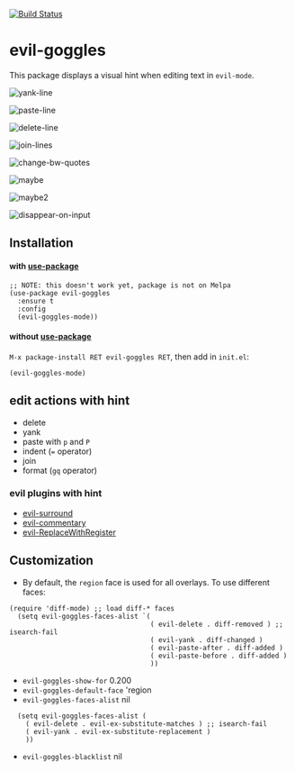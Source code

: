 [![Build Status](https://travis-ci.org/edkolev/evil-goggles.svg?branch=master)](https://travis-ci.org/edkolev/evil-goggles)

evil-goggles
=========

This package displays a visual hint when editing text in
`evil-mode`.


![yank-line](https://cloud.githubusercontent.com/assets/1532071/25258975/e16109a4-264b-11e7-89da-b44dab56ffd9.gif)


![paste-line](https://cloud.githubusercontent.com/assets/1532071/25258974/e156c200-264b-11e7-88ce-1316add482ca.gif)


![delete-line](https://cloud.githubusercontent.com/assets/1532071/25258971/e14c4a78-264b-11e7-8943-6b2197cf9a98.gif)


![join-lines](https://cloud.githubusercontent.com/assets/1532071/25258972/e14d6412-264b-11e7-8d20-9c930c78c179.gif)


![change-bw-quotes](https://cloud.githubusercontent.com/assets/1532071/25258968/e140b104-264b-11e7-8097-ed40456698d6.gif)


![maybe](https://cloud.githubusercontent.com/assets/1532071/25258973/e14e166e-264b-11e7-8ffb-7fafccc38324.gif)


![maybe2](https://cloud.githubusercontent.com/assets/1532071/25258969/e14a718a-264b-11e7-8d0e-221b84ecdeac.gif)


![disappear-on-input](https://cloud.githubusercontent.com/assets/1532071/25258970/e14bb46e-264b-11e7-814d-e64d8a26a308.gif)


Installation
------------

#### with [use-package](https://github.com/jwiegley/use-package)
``` emacs-lisp
;; NOTE: this doesn't work yet, package is not on Melpa
(use-package evil-goggles
  :ensure t
  :config
  (evil-goggles-mode))
```

#### without [use-package](https://github.com/jwiegley/use-package)

`M-x package-install RET evil-goggles RET`, then add in `init.el`:

`(evil-goggles-mode)`

## edit actions with hint

- delete
- yank
- paste with `p` and `P`
- indent (`=` operator)
- join
- format (`gq` operator)

### evil plugins with hint

- [evil-surround](https://github.com/timcharper/evil-surround)
- [evil-commentary](https://github.com/linktohack/evil-commentary)
- [evil-ReplaceWithRegister](https://github.com/Dewdrops/evil-ReplaceWithRegister)

Customization
-------------

- By default, the `region` face is used for all overlays. To use different faces:
```emacs-lisp
(require 'diff-mode) ;; load diff-* faces
  (setq evil-goggles-faces-alist `(
                                   ( evil-delete . diff-removed ) ;; isearch-fail
                                   ( evil-yank . diff-changed )
                                   ( evil-paste-after . diff-added )
                                   ( evil-paste-before . diff-added )
                                   ))
```

- `evil-goggles-show-for` 0.200
- `evil-goggles-default-face` 'region
- `evil-goggles-faces-alist` nil
``` emacs-lisp
  (setq evil-goggles-faces-alist (
    ( evil-delete . evil-ex-substitute-matches ) ;; isearch-fail
    ( evil-yank . evil-ex-substitute-replacement )
    ))
```
- `evil-goggles-blacklist` nil
